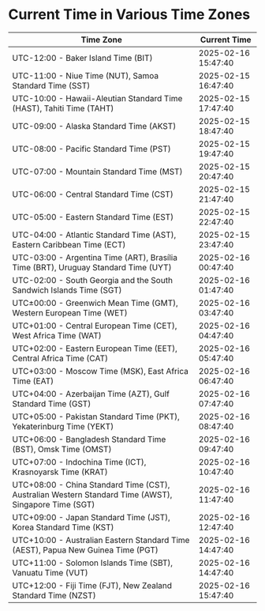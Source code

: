 # Current Time in Various Time Zones

| Time Zone | Current Time |
|-----------|--------------|
| UTC-12:00 - Baker Island Time (BIT) | 2025-02-16 15:47:40 |
| UTC-11:00 - Niue Time (NUT), Samoa Standard Time (SST) | 2025-02-15 16:47:40 |
| UTC-10:00 - Hawaii-Aleutian Standard Time (HAST), Tahiti Time (TAHT) | 2025-02-15 17:47:40 |
| UTC-09:00 - Alaska Standard Time (AKST) | 2025-02-15 18:47:40 |
| UTC-08:00 - Pacific Standard Time (PST) | 2025-02-15 19:47:40 |
| UTC-07:00 - Mountain Standard Time (MST) | 2025-02-15 20:47:40 |
| UTC-06:00 - Central Standard Time (CST) | 2025-02-15 21:47:40 |
| UTC-05:00 - Eastern Standard Time (EST) | 2025-02-15 22:47:40 |
| UTC-04:00 - Atlantic Standard Time (AST), Eastern Caribbean Time (ECT) | 2025-02-15 23:47:40 |
| UTC-03:00 - Argentina Time (ART), Brasília Time (BRT), Uruguay Standard Time (UYT) | 2025-02-16 00:47:40 |
| UTC-02:00 - South Georgia and the South Sandwich Islands Time (SGT) | 2025-02-16 01:47:40 |
| UTC±00:00 - Greenwich Mean Time (GMT), Western European Time (WET) | 2025-02-16 03:47:40 |
| UTC+01:00 - Central European Time (CET), West Africa Time (WAT) | 2025-02-16 04:47:40 |
| UTC+02:00 - Eastern European Time (EET), Central Africa Time (CAT) | 2025-02-16 05:47:40 |
| UTC+03:00 - Moscow Time (MSK), East Africa Time (EAT) | 2025-02-16 06:47:40 |
| UTC+04:00 - Azerbaijan Time (AZT), Gulf Standard Time (GST) | 2025-02-16 07:47:40 |
| UTC+05:00 - Pakistan Standard Time (PKT), Yekaterinburg Time (YEKT) | 2025-02-16 08:47:40 |
| UTC+06:00 - Bangladesh Standard Time (BST), Omsk Time (OMST) | 2025-02-16 09:47:40 |
| UTC+07:00 - Indochina Time (ICT), Krasnoyarsk Time (KRAT) | 2025-02-16 10:47:40 |
| UTC+08:00 - China Standard Time (CST), Australian Western Standard Time (AWST), Singapore Time (SGT) | 2025-02-16 11:47:40 |
| UTC+09:00 - Japan Standard Time (JST), Korea Standard Time (KST) | 2025-02-16 12:47:40 |
| UTC+10:00 - Australian Eastern Standard Time (AEST), Papua New Guinea Time (PGT) | 2025-02-16 14:47:40 |
| UTC+11:00 - Solomon Islands Time (SBT), Vanuatu Time (VUT) | 2025-02-16 14:47:40 |
| UTC+12:00 - Fiji Time (FJT), New Zealand Standard Time (NZST) | 2025-02-16 15:47:40 |
